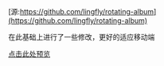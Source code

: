 
[源:https://github.com/lingfly/rotating-album](https://github.com/lingfly/rotating-album)

在此基础上进行了一些修改，更好的适应移动端

[点击此处预览](https://tckxjzc.github.io/RotateAlbum/)

